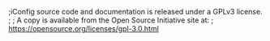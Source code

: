 ;iConfig source code and documentation is released under a GPLv3 license. 
;
; A copy is available from the Open Source Initiative site at:
;	https://opensource.org/licenses/gpl-3.0.html
